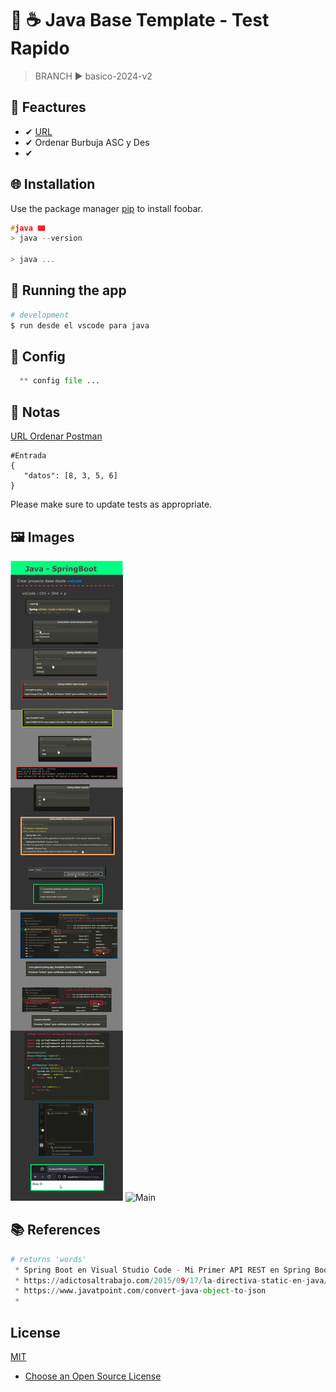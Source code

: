 

# 💎 ☕ Java Base Template - Test Rapido

> BRANCH ▶️ basico-2024-v2

## 📌 Feactures

 * ✔ [URL](http://localhost:8080/api/v1/inicio)
 * ✔ Ordenar Burbuja ASC y Des
 * ✔ 

## 🌐 Installation

Use the package manager [pip](https://pip.pypa.io/en/stable/) to install foobar.

```c
#java 📟
> java --version

> java ...
```

## 🔰 Running the app

```bash
# development
$ run desde el vscode para java

```

## 📐 Config
```python
  ** config file ...
```

## 📝 Notas

[URL Ordenar Postman](http://localhost:8080/api/v1/ordenar)
```
#Entrada
{
   "datos": [8, 3, 5, 6]
}
```

Please make sure to update tests as appropriate.

## 🖼 Images
  <img src=main.jpg alt="Main"/>
  <img src=main2.jpg alt="Main"/>

## 📚 References

```python
# returns 'words'
 * Spring Boot en Visual Studio Code - Mi Primer API REST en Spring Boot en menos de 5 minutos - YT
 * https://adictosaltrabajo.com/2015/09/17/la-directiva-static-en-java/
 * https://www.javatpoint.com/convert-java-object-to-json
 * 

```

## License

[MIT](https://choosealicense.com/licenses/mit/)

* [Choose an Open Source License](https://choosealicense.com)